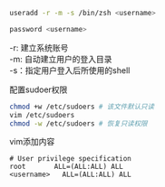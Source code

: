 
```Bash
useradd -r -m -s /bin/zsh <username>

password <username>
```
-r: 建立系统账号  
-m: 自动建立用户的登入目录  
-s：指定用户登入后所使用的shell

配置sudoer权限
```Bash
chmod +w /etc/sudoers # 该文件默认只读
vim /etc/sudoers
chmod -w /etc/sudoers # 恢复只读权限
```
vim添加内容
```Vim
# User privilege specification
root       ALL=(ALL:ALL) ALL
<username>   ALL=(ALL:ALL) ALL
```